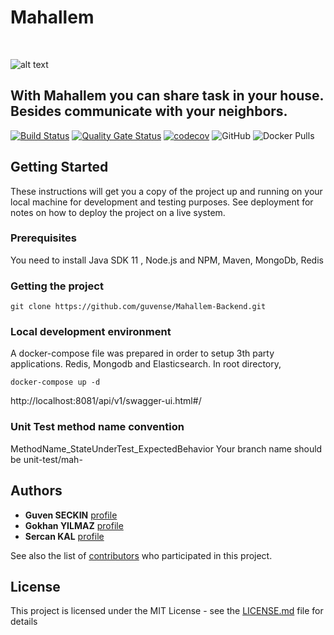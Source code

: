 

# Mahallem 
&nbsp;&nbsp;&nbsp;&nbsp;&nbsp;&nbsp;&nbsp;&nbsp;&nbsp;&nbsp;

![alt text](M.png=100x100)

## With Mahallem you can share task in your house. Besides communicate with your neighbors.

[![Build Status](https://travis-ci.com/guvense/Mahallem.svg?branch=master)](https://travis-ci.com/guvense/Mahallem)
[![Quality Gate Status](https://sonarcloud.io/api/project_badges/measure?project=guvense_Mahallem-Backend&metric=alert_status)](https://sonarcloud.io/dashboard?id=guvense_Mahallem-Backend)
[![codecov](https://codecov.io/gh/guvense/Mahallem/branch/master/graph/badge.svg)](https://codecov.io/gh/guvense/Mahallem)
![GitHub](https://img.shields.io/github/license/guvense/mahallem)
![Docker Pulls](https://img.shields.io/docker/pulls/guvense/mahallem_api)
## Getting Started

These instructions will get you a copy of the project up and running on your local machine for development and testing purposes. See deployment for notes on how to deploy the project on a live system.

### Prerequisites

You need to install Java SDK 11 , Node.js and NPM, Maven, MongoDb, Redis


### Getting the project
```
git clone https://github.com/guvense/Mahallem-Backend.git
```

### Local development environment
A docker-compose file was prepared in order to setup 3th party applications. Redis, Mongodb and Elasticsearch.
In root directory,
```
docker-compose up -d
```
http://localhost:8081/api/v1/swagger-ui.html#/

### Unit Test method name convention 
  MethodName_StateUnderTest_ExpectedBehavior
  Your branch name should be unit-test/mah-<Issue Id>
 
## Authors
* **Guven SECKIN** [profile](https://github.com/guvense)
* **Gokhan YILMAZ** [profile](https://github.com/GokhanYilmaz44)
* **Sercan KAL** [profile](https://github.com/srcnkl)

See also the list of [contributors](https://github.com/guvense/Mahallem-Backend/graphs/contributors) who participated in this project.

## License

This project is licensed under the MIT License - see the [LICENSE.md](LICENSE.md) file for details


